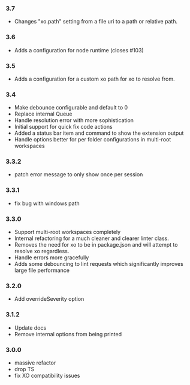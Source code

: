 ### 3.7

- Changes "xo.path" setting from a file uri to a path or relative path.

### 3.6

- Adds a configuration for node runtime (closes #103)

### 3.5

- Adds a configuration for a custom xo path for xo to resolve from.

### 3.4

- Make debounce configurable and default to 0
- Replace internal Queue
- Handle resolution error with more sophistication
- Initial support for quick fix code actions
- Added a status bar item and command to show the extension output
- Handle options better for per folder configurations in multi-root workspaces

### 3.3.2

- patch error message to only show once per session

### 3.3.1

- fix bug with windows path

### 3.3.0

- Support multi-root workspaces completely
- Internal refactoring for a much cleaner and clearer linter class.
- Removes the need for xo to be in package.json and will attempt to resolve xo regardless.
- Handle errors more gracefully
- Adds some debouncing to lint requests which significantly improves large file performance

### 3.2.0

- Add overrideSeverity option

### 3.1.2

- Update docs
- Remove internal options from being printed

### 3.0.0

- massive refactor
- drop TS
- fix XO compatibility issues
